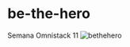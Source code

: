 # be-the-hero
Semana Omnistack 11
![bethehero](https://user-images.githubusercontent.com/47211806/77835777-d4bfdf00-712e-11ea-958f-8c4778fbd9f0.png)
